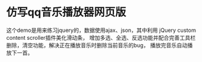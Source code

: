 # 仿写qq音乐播放器网页版
这个demo是用来练习jquery的，数据使用ajax、json，其中利用
jQuery custom content scroller插件美化滑动条，
增加多选、全选、反选功能并配合完善工具栏删除，清空功能，解决正在播放音乐时删除当前音乐的bug，
播放完音乐自动播放下一首。
